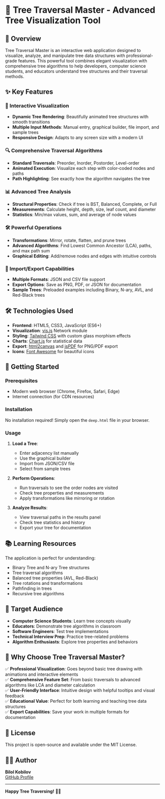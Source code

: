 # 🌳 Tree Traversal Master - Advanced Tree Visualization Tool

## 🚀 Overview

Tree Traversal Master is an interactive web application designed to visualize, analyze, and manipulate tree data structures with professional-grade features. This powerful tool combines elegant visualization with comprehensive tree algorithms to help developers, computer science students, and educators understand tree structures and their traversal methods.

## ✨ Key Features

### 🌈 Interactive Visualization
- **Dynamic Tree Rendering**: Beautifully animated tree structures with smooth transitions
- **Multiple Input Methods**: Manual entry, graphical builder, file import, and sample trees
- **Responsive Design**: Adapts to any screen size with a modern UI

### 🔍 Comprehensive Traversal Algorithms
- **Standard Traversals**: Preorder, Inorder, Postorder, Level-order
- **Animated Execution**: Visualize each step with color-coded nodes and paths
- **Path Highlighting**: See exactly how the algorithm navigates the tree

### 📊 Advanced Tree Analysis
- **Structural Properties**: Check if tree is BST, Balanced, Complete, or Full
- **Measurements**: Calculate height, depth, size, leaf count, and diameter
- **Statistics**: Min/max values, sum, and average of node values

### 🛠️ Powerful Operations
- **Transformations**: Mirror, rotate, flatten, and prune trees
- **Advanced Algorithms**: Find Lowest Common Ancestor (LCA), paths, and max path sum
- **Graphical Editing**: Add/remove nodes and edges with intuitive controls

### 📁 Import/Export Capabilities
- **Multiple Formats**: JSON and CSV file support
- **Export Options**: Save as PNG, PDF, or JSON for documentation
- **Sample Trees**: Preloaded examples including Binary, N-ary, AVL, and Red-Black trees

## 🛠️ Technologies Used

- **Frontend**: HTML5, CSS3, JavaScript (ES6+)
- **Visualization**: [vis.js](http://visjs.org/) Network module
- **Styling**: [Tailwind CSS](https://tailwindcss.com/) with custom glass morphism effects
- **Charts**: [Chart.js](https://www.chartjs.org/) for statistical data
- **Export**: [html2canvas](https://html2canvas.hertzen.com/) and [jsPDF](https://parall.ax/products/jspdf) for PNG/PDF export
- **Icons**: [Font Awesome](https://fontawesome.com/) for beautiful icons

## 🏁 Getting Started

### Prerequisites
- Modern web browser (Chrome, Firefox, Safari, Edge)
- Internet connection (for CDN resources)

### Installation
No installation required! Simply open the `deep.html` file in your browser.

### Usage
1. **Load a Tree**:
   - Enter adjacency list manually
   - Use the graphical builder
   - Import from JSON/CSV file
   - Select from sample trees

2. **Perform Operations**:
   - Run traversals to see the order nodes are visited
   - Check tree properties and measurements
   - Apply transformations like mirroring or rotation

3. **Analyze Results**:
   - View traversal paths in the results panel
   - Check tree statistics and history
   - Export your tree for documentation

## 📚 Learning Resources

The application is perfect for understanding:
- Binary Tree and N-ary Tree structures
- Tree traversal algorithms
- Balanced tree properties (AVL, Red-Black)
- Tree rotations and transformations
- Pathfinding in trees
- Recursive tree algorithms

## 🎯 Target Audience

- **Computer Science Students**: Learn tree concepts visually
- **Educators**: Demonstrate tree algorithms in classroom
- **Software Engineers**: Test tree implementations
- **Technical Interview Prep**: Practice tree-related problems
- **Algorithm Enthusiasts**: Explore tree properties and behaviors

## 🌟 Why Choose Tree Traversal Master?

✅ **Professional Visualization**: Goes beyond basic tree drawing with animations and interactive elements  
✅ **Comprehensive Feature Set**: From basic traversals to advanced algorithms like LCA and diameter calculation  
✅ **User-Friendly Interface**: Intuitive design with helpful tooltips and visual feedback  
✅ **Educational Value**: Perfect for both learning and teaching tree data structures  
✅ **Export Capabilities**: Save your work in multiple formats for documentation  

## 📜 License

This project is open-source and available under the MIT License.

## 👨‍💻 Author

**Bilol Kobilov**  
[GitHub Profile](https://github.com/bilolkobilov)

---

**Happy Tree Traversing!** 🌳✨
